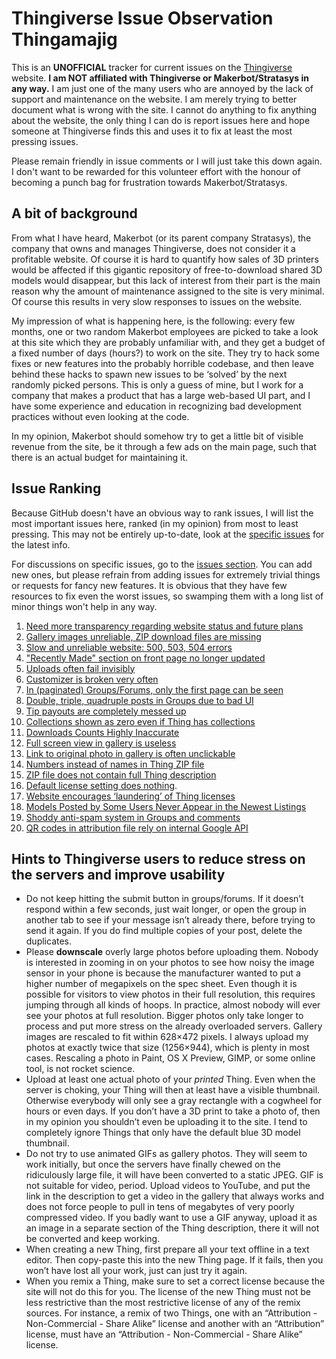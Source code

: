 # Thingiverse Issue Observation Thingamajig

This is an **UNOFFICIAL** tracker for current issues on the [Thingiverse](https://www.thingiverse.com) website. **I am NOT affiliated with Thingiverse or Makerbot/Stratasys in any way.** I am just one of the many users who are annoyed by the lack of support and maintenance on the website. I am merely trying to better document what is wrong with the site. I cannot do anything to fix anything about the website, the only thing I can do is report issues here and hope someone at Thingiverse finds this and uses it to fix at least the most pressing issues.

Please remain friendly in issue comments or I will just take this down again. I don't want to be rewarded for this volunteer effort with the honour of becoming a punch bag for frustration towards Makerbot/Stratasys.


## A bit of background

From what I have heard, Makerbot (or its parent company Stratasys), the company that owns and manages Thingiverse, does not consider it a profitable website. Of course it is hard to quantify how sales of 3D printers would be affected if this gigantic repository of free-to-download shared 3D models would disappear, but this lack of interest from their part is the main reason why the amount of maintenance assigned to the site is very minimal. Of course this results in very slow responses to issues on the website.

My impression of what is happening here, is the following: every few months, one or two random Makerbot employees are picked to take a look at this site which they are probably unfamiliar with, and they get a budget of a fixed number of days (hours?) to work on the site. They try to hack some fixes or new features into the probably horrible codebase, and then leave behind these hacks to spawn new issues to be ‘solved’ by the next randomly picked persons. This is only a guess of mine, but I work for a company that makes a product that has a large web-based UI part, and I have some experience and education in recognizing bad development practices without even looking at the code.

In my opinion, Makerbot should somehow try to get a little bit of visible revenue from the site, be it through a few ads on the main page, such that there is an actual budget for maintaining it.


## Issue Ranking

Because GitHub doesn't have an obvious way to rank issues, I will list the most important issues here, ranked (in my opinion) from most to least pressing. This may not be entirely up-to-date, look at the [specific issues](https://github.com/DrLex0/ThingiverseIssues/issues) for the latest info.

For discussions on specific issues, go to the [issues section](https://github.com/DrLex0/ThingiverseIssues/issues). You can add new ones, but please refrain from adding issues for extremely trivial things or requests for fancy new features. It is obvious that they have few resources to fix even the worst issues, so swamping them with a long list of minor things won't help in any way.

1. [Need more transparency regarding website status and future plans](https://github.com/DrLex0/ThingiverseIssues/issues/4)
2. [Gallery images unreliable, ZIP download files are missing](https://github.com/DrLex0/ThingiverseIssues/issues/1)
3. [Slow and unreliable website: 500, 503, 504 errors](https://github.com/DrLex0/ThingiverseIssues/issues/2)
4. ["Recently Made" section on front page no longer updated](https://github.com/DrLex0/ThingiverseIssues/issues/21)
5. [Uploads often fail invisibly](https://github.com/DrLex0/ThingiverseIssues/issues/3)
6. [Customizer is broken very often](https://github.com/DrLex0/ThingiverseIssues/issues/5)
7. [In (paginated) Groups/Forums, only the first page can be seen](https://github.com/DrLex0/ThingiverseIssues/issues/6)
8. [Double, triple, quadruple posts in Groups due to bad UI](https://github.com/DrLex0/ThingiverseIssues/issues/7)
9. [Tip payouts are completely messed up](https://github.com/DrLex0/ThingiverseIssues/issues/8)
10. [Collections shown as zero even if Thing has collections](https://github.com/DrLex0/ThingiverseIssues/issues/9)
11. [Downloads Counts Highly Inaccurate](https://github.com/DrLex0/ThingiverseIssues/issues/19)
12. [Full screen view in gallery is useless](https://github.com/DrLex0/ThingiverseIssues/issues/10)
13. [Link to original photo in gallery is often unclickable](https://github.com/DrLex0/ThingiverseIssues/issues/11)
14. [Numbers instead of names in Thing ZIP file](https://github.com/DrLex0/ThingiverseIssues/issues/12)
15. [ZIP file does not contain full Thing description](https://github.com/DrLex0/ThingiverseIssues/issues/13)
16. [Default license setting does nothing](https://github.com/DrLex0/ThingiverseIssues/issues/14). 
17. [Website encourages ‘laundering’ of Thing licenses](https://github.com/DrLex0/ThingiverseIssues/issues/15)
18. [Models Posted by Some Users Never Appear in the Newest Listings](https://github.com/DrLex0/ThingiverseIssues/issues/18)
19. [Shoddy anti-spam system in Groups and comments](https://github.com/DrLex0/ThingiverseIssues/issues/16)
20. [QR codes in attribution file rely on internal Google API](https://github.com/DrLex0/ThingiverseIssues/issues/17)


## Hints to Thingiverse users to reduce stress on the servers and improve usability

* Do not keep hitting the submit button in groups/forums. If it doesn’t respond within a few seconds, just wait longer, or open the group in another tab to see if your message isn’t already there, before trying to send it again. If you do find multiple copies of your post, delete the duplicates.
* Please **downscale** overly large photos before uploading them. Nobody is interested in zooming in on your photos to see how noisy the image sensor in your phone is because the manufacturer wanted to put a higher number of megapixels on the spec sheet. Even though it is possible for visitors to view photos in their full resolution, this requires jumping through all kinds of hoops. In practice, almost nobody will ever see your photos at full resolution. Bigger photos only take longer to process and put more stress on the already overloaded servers. Gallery images are rescaled to fit within 628×472 pixels. I always upload my photos at exactly twice that size (1256×944), which is plenty in most cases. Rescaling a photo in Paint, OS X Preview, GIMP, or some online tool, is not rocket science.
* Upload at least one actual photo of your *printed* Thing. Even when the server is choking, your Thing will then at least have a visible thumbnail. Otherwise everybody will only see a gray rectangle with a cogwheel for hours or even days. If you don’t have a 3D print to take a photo of, then in my opinion you shouldn’t even be uploading it to the site. I tend to completely ignore Things that only have the default blue 3D model thumbnail.
* Do not try to use animated GIFs as gallery photos. They will seem to work initially, but once the servers have finally chewed on the ridiculously large file, it will have been converted to a static JPEG. GIF is not suitable for video, period. Upload videos to YouTube, and put the link in the description to get a video in the gallery that always works and does not force people to pull in tens of megabytes of very poorly compressed video. If you badly want to use a GIF anyway, upload it as an image in a separate section of the Thing description, there it will not be converted and keep working.
* When creating a new Thing, first prepare all your text offline in a text editor. Then copy-paste this into the new Thing page. If it fails, then you won’t have lost all your work, just can just try it again.
* When you remix a Thing, make sure to set a correct license because the site will not do this for you. The license of the new Thing must not be less restrictive than the most restrictive license of any of the remix sources. For instance, a remix of two Things, one with an “Attribution - Non-Commercial - Share Alike” license and another with an “Attribution” license, must have an “Attribution - Non-Commercial - Share Alike” license.

